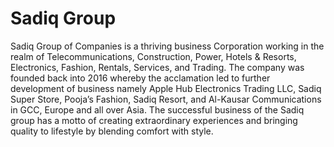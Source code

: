 # Sadiq Group
Sadiq Group of Companies is a thriving business Corporation working in the realm of Telecommunications, Construction, Power, Hotels & Resorts, Electronics, Fashion, Rentals, Services, and Trading. The company was founded back into 2016 whereby the acclamation led to further development of business namely Apple Hub Electronics Trading LLC, Sadiq Super Store, Pooja’s Fashion, Sadiq Resort, and Al-Kausar Communications in GCC, Europe and all over Asia. The successful business of the Sadiq group has a motto of creating extraordinary experiences and bringing quality to lifestyle by blending comfort with style.
